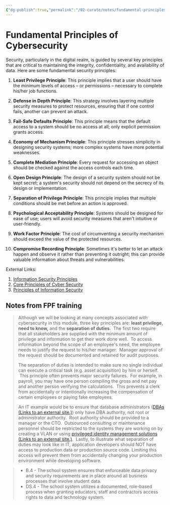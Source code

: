 ```yaml
---
{"dg-publish":true,"permalink":"/02-curate/notes/fundamental-principles-of-cybersecurity/","title":"Fundamental Principles of Cybersecurity","tags":["information-security","cybersecurity"]}
---
```


# Fundamental Principles of Cybersecurity 

Security, particularly in the digital realm, is guided by several key principles that are critical to maintaining the integrity, confidentiality, and availability of data. Here are some fundamental security principles:

1. **Least Privilege Principle**: This principle implies that a user should have the minimum levels of access – or permissions – necessary to complete his/her job functions.

2. **Defense in Depth Principle**: This strategy involves layering multiple security measures to protect resources, ensuring that if one control fails, another can prevent an attack.

3. **Fail-Safe Defaults Principle**: This principle means that the default access to a system should be no access at all; only explicit permission grants access.

4. **Economy of Mechanism Principle**: This principle stresses simplicity in designing security systems; more complex systems have more potential weaknesses.

5. **Complete Mediation Principle**: Every request for accessing an object should be checked against the access controls each time.

6. **Open Design Principle**: The design of a security system should not be kept secret; a system's security should not depend on the secrecy of its design or implementation.

7. **Separation of Privilege Principle**: This principle implies that multiple conditions should be met before an action is approved.

8. **Psychological Acceptability Principle**: Systems should be designed for ease of use; users will avoid security measures that aren't intuitive or user-friendly.

9. **Work Factor Principle**: The cost of circumventing a security mechanism should exceed the value of the protected resources.

10. **Compromise Recording Principle**: Sometimes it's better to let an attack happen and observe it rather than preventing it outright; this can provide valuable information about threats and vulnerabilities.


External Links:
1. [Information Security Principles](https://www.sciencedirect.com/topics/computer-science/information-security-principles)
2. [Core Principles of Cyber Security](https://www.youracclaim.com/blog/the-7-basic-principles-of-it-security)
3. [Principles of Information Security](https://www.tutorialspoint.com/information_security_cyber_law/principles_of_information_security.htm)

## Notes from FPF training
> 
> Although we will be looking at many concepts associated with cybersecurity in this module, three key principles are: **least privilege, need to know,** and the **separation of duties**.  The first two require that all stakeholders are supplied with the minimum amount of privilege and information to get their work done well.  To access information beyond the scope of an employee's need, the employee needs to justify the request to his/her manager.  Manager approval of the request should be documented and retained for audit purposes.  
> 
> The separation of duties is intended to make sure no single individual can execute a critical task (e.g. asset acquisition) by him or herself.  This principle often prevents major security failures.  For example, in payroll, you may have one person compiling the gross and net pay and another person verifying the calculations.  This prevents a clerk from accidentally or intentionally increasing the compensation of certain employees or paying fake employees.  
> 
> An IT example would be to ensure that database administrators ([DBAs (Links to an external site.)](https://en.wikipedia.org/wiki/Database_administrator)) only have DBA authority, not root or administrator authority.  Root authority should be provided to a manager or the CTO.  Outsourced consulting or maintenance personnel should be restricted to the systems they are working on by creating a VLAN or using [privileged identity management solutions (Links to an external site.)](https://en.wikipedia.org/wiki/Privileged_identity_management).  Lastly, to illustrate what separation of duties may look like in IT, application developers should NOT have access to production data or production source code. Limiting this access will prevent them from accidentally changing your production environment while developing software.

> -    B.4 - The school system ensures that enforceable data privacy and security requirements are in place around all business processes that involve student data.
> -   DS.4 - The school system utilizes a documented, role-based process when granting educators, staff and contractors access rights to data and technology system.